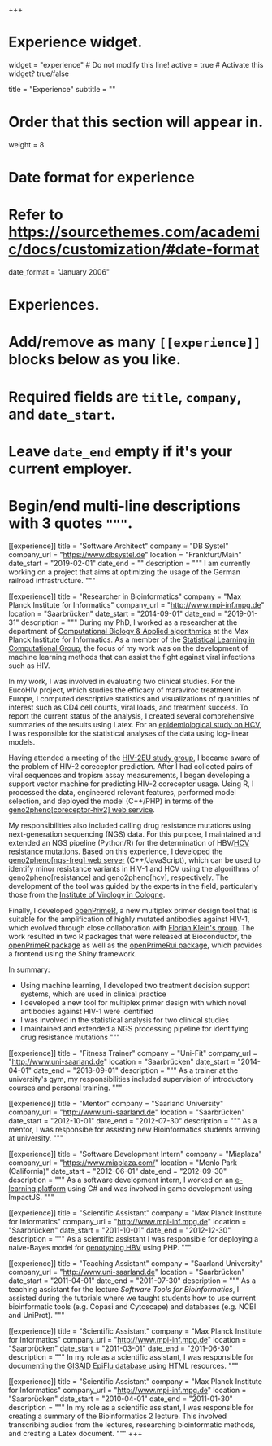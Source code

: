 +++
# Experience widget.
widget = "experience"  # Do not modify this line!
active = true  # Activate this widget? true/false

title = "Experience"
subtitle = ""

# Order that this section will appear in.
weight = 8

# Date format for experience
#   Refer to https://sourcethemes.com/academic/docs/customization/#date-format
date_format = "January 2006"

# Experiences.
#   Add/remove as many `[[experience]]` blocks below as you like.
#   Required fields are `title`, `company`, and `date_start`.
#   Leave `date_end` empty if it's your current employer.
#   Begin/end multi-line descriptions with 3 quotes `"""`.
[[experience]]
title = "Software Architect"
company = "DB Systel"
company_url = "https://www.dbsystel.de"
location = "Frankfurt/Main"
date_start = "2019-02-01"
date_end = ""
description = """
I am currently working on a project that aims at optimizing the usage of the German railroad infrastructure.
"""

[[experience]]
  title = "Researcher in Bioinformatics"
  company = "Max Planck Institute for Informatics"
  company_url = "http://www.mpi-inf.mpg.de"
  location = "Saarbrücken"
  date_start = "2014-09-01"
  date_end = "2019-01-31"
  description = """
During my PhD, I worked as a researcher at the department of [Computational Biology & Applied algorithmics](https://bioinf.mpi-inf.mpg.de/) at the Max Planck Institute for Informatics. As a member of the [Statistical Learning in Computational Group](https://slcb.mpi-inf.mpg.de/), the focus of my work was on the development of machine learning methods that can assist the fight against viral infections such as HIV. 

In my work, I was involved in evaluating two clinical studies. For the EucoHIV project, which studies the efficacy of maraviroc treatment in Europe, I computed descriptive statistics and visualizations of quantities of interest such as CD4 cell counts, viral loads, and treatment success. To report the current status of the analysis, I created several comprehensive summaries of the results using Latex. For an [epidemiological study on
  HCV](https://www.sciencedirect.com/science/article/pii/S1386653216301123), I was responsible for the statistical analyses of the data using log-linear models.

Having attended a meeting of the [HIV-2EU study group](https://academic.oup.com/cid/article/56/11/1654/303269), I became aware of the problem of HIV-2 coreceptor prediction. After I had collected pairs of viral sequences and tropism assay measurements, I began developing a support vector machine for predicting HIV-2 coreceptor usage. Using R, I processed the data, engineered relevant features, performed model selection, and deployed the model (C++/PHP) in terms of the [geno2pheno[coreceptor-hiv2] web service](https://coreceptor-hiv2.geno2pheno.org/). 
  
My responsibilities also included calling drug resistance mutations using next-generation sequencing (NGS) data. For this purpose, I maintained and extended an NGS pipeline (Python/R) for the determination of HBV/[HCV resistance mutations](https://aasldpubs.onlinelibrary.wiley.com/doi/full/10.1002/hep.28255). Based on this experience, I developed the [geno2pheno[ngs-freq] web server](https://ngs.geno2pheno.org/) (C++/JavaScript), which can be used to identify minor resistance variants in HIV-1 and HCV using the algorithms of geno2pheno[resistance] and geno2pheno[hcv], respectively. The development of the tool was guided by the experts in the field, particularly those from the [Institute of Virology in Cologne](http://virologie.uk-koeln.de/).

Finally, I developed [openPrimeR](http://openprimer.mpi-inf.mpg.de/), a new multiplex primer design tool that is suitable for the amplification of highly mutated antibodies against HIV-1, which evolved through close collaboration with [Florian Klein's group](https://klein-lab.de/). The work resulted in two R packages that were released at Bioconductor, the [openPrimeR package](https://bioconductor.org/packages/release/bioc/html/openPrimeR.html) as well as the [openPrimeRui package](https://bioconductor.org/packages/release/bioc/html/openPrimeRui.html), which provides a frontend using the Shiny framework.

In summary: 
  
* Using machine learning, I developed two treatment decision support systems, which are used in clinical practice
* I developed a new tool for multiplex primer design with which novel antibodies against HIV-1 were identified
* I was involved in the statistical analysis for two clinical studies
* I maintained and extended a NGS processing pipeline for identifying drug resistance mutations
  """

[[experience]]
  title = "Fitness Trainer"
  company = "Uni-Fit"
  company_url = "http://www.uni-saarland.de"
  location = "Saarbrücken"
  date_start = "2014-04-01"
  date_end = "2018-09-01"
  description = """
As a trainer at the university's gym, my responsibilities included supervision of introductory courses and personal training.
"""

[[experience]]
  title = "Mentor"
  company = "Saarland University"
  company_url = "http://www.uni-saarland.de"
  location = "Saarbrücken"
  date_start = "2012-10-01"
  date_end = "2012-07-30"
  description = """
As a mentor, I was responsibe for assisting new Bioinformatics students arriving at university.
"""

[[experience]]
  title = "Software Development Intern"
  company = "Miaplaza"
  company_url = "https://www.miaplaza.com/"
  location = "Menlo Park (California)"
  date_start = "2012-06-01"
  date_end = "2012-09-30"
  description = """
As a software development intern, I worked on an [e-learning platform](http://www.alwaysicecream.com) using C# and was involved in game development using ImpactJS.
"""

[[experience]]
  title = "Scientific Assistant"
  company = "Max Planck Institute for Informatics"
  company_url = "http://www.mpi-inf.mpg.de"
  location = "Saarbrücken"
  date_start = "2011-10-01"
  date_end = "2012-12-30"
  description = """
As a scientific assistant I was responsible for deploying a naive-Bayes model for [genotyping HBV](http://hbv.geno2pheno.org) using PHP.
"""


[[experience]]
  title = "Teaching Assistant"
  company = "Saarland University"
  company_url = "http://www.uni-saarland.de"
  location = "Saarbrücken"
  date_start = "2011-04-01"
  date_end = "2011-07-30"
  description = """
As a teaching assistant for the lecture *Software  Tools  for  Bioinformatics*, I assisted during the tutorials where we taught students how to use current bioinformatic tools (e.g. Copasi and Cytoscape) and databases (e.g. NCBI and UniProt).
"""

[[experience]]
  title = "Scientific Assistant"
  company = "Max Planck Institute for Informatics"
  company_url = "http://www.mpi-inf.mpg.de"
  location = "Saarbrücken"
  date_start = "2011-03-01"
  date_end = "2011-06-30"
  description = """
In my role as a scientific assistant, I was responsible for documenting the [GISAID EpiFlu database ](https://www.gisaid.org/) using HTML resources.
"""

[[experience]]
  title = "Scientific Assistant"
  company = "Max Planck Institute for Informatics"
  company_url = "http://www.mpi-inf.mpg.de"
  location = "Saarbrücken"
  date_start = "2010-04-01"
  date_end = "2011-01-30"
  description = """
In my role as a scientific assistant, I was responsible for creating a summary of the Bioinformatics 2 lecture. This involved transcribing audios from the lectures, researching bioinformatic methods, and creating a Latex document.
"""
+++
